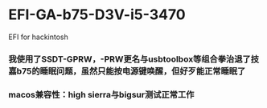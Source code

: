 # EFI-GA-b75-D3V-i5-3470
EFI for hackintosh
### 我使用了SSDT-GPRW，-PRW更名与usbtoolbox等组合拳治退了技嘉b75的睡眠问题，虽然只能按电源键唤醒，但好歹能正常睡眠了
### macos兼容性：high sierra与bigsur测试正常工作
